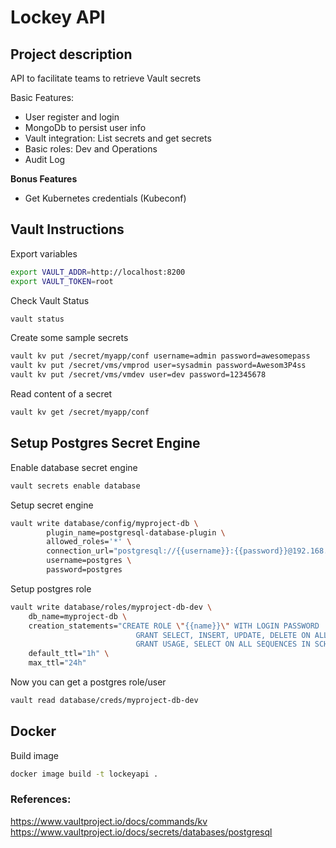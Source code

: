 # Lockey API

## Project description

API to facilitate teams to retrieve Vault secrets

Basic Features:
- User register and login
- MongoDb to persist user info
- Vault integration: List secrets and get secrets
- Basic roles: Dev and Operations
- Audit Log

**Bonus Features**
- Get Kubernetes credentials (Kubeconf)

## Vault Instructions

Export variables
```bash
export VAULT_ADDR=http://localhost:8200
export VAULT_TOKEN=root
```

Check Vault Status
```bash
vault status
```

Create some sample secrets
```bash
vault kv put /secret/myapp/conf username=admin password=awesomepass
vault kv put /secret/vms/vmprod user=sysadmin password=Awesom3P4ss
vault kv put /secret/vms/vmdev user=dev password=12345678
```

Read content of a secret
```bash
vault kv get /secret/myapp/conf
```

## Setup Postgres Secret Engine
Enable database secret engine
```bash
vault secrets enable database
```

Setup secret engine 
```bash
vault write database/config/myproject-db \
        plugin_name=postgresql-database-plugin \
        allowed_roles='*' \
        connection_url="postgresql://{{username}}:{{password}}@192.168.49.1:5432/postgres?sslmode=disable" \
        username=postgres \
        password=postgres
```

Setup postgres role
```bash
vault write database/roles/myproject-db-dev \
    db_name=myproject-db \
    creation_statements="CREATE ROLE \"{{name}}\" WITH LOGIN PASSWORD '{{password}}' VALID UNTIL '{{expiration}}' INHERIT; \
                            GRANT SELECT, INSERT, UPDATE, DELETE ON ALL TABLES IN SCHEMA public TO \"{{name}}\"; \
                            GRANT USAGE, SELECT ON ALL SEQUENCES IN SCHEMA public TO \"{{name}}\";" \
    default_ttl="1h" \
    max_ttl="24h"
```

Now you can get a postgres role/user
```bash
vault read database/creds/myproject-db-dev
```

## Docker
Build image
```bash
docker image build -t lockeyapi .
```

### References:
<https://www.vaultproject.io/docs/commands/kv>
<https://www.vaultproject.io/docs/secrets/databases/postgresql>